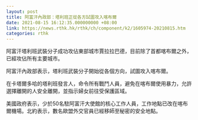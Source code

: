 ```yaml
---
layout: post
title: 阿富汗內政部：塔利班正從各方試圖攻入喀布爾
date: 2021-08-15 16:12:35.000000000 +08:00
link: https://news.rthk.hk/rthk/ch/component/k2/1605974-20210815.htm
categories: rthk
---
```


阿富汗塔利班武裝分子成功攻佔東部城市賈拉拉巴德，目前除了首都喀布爾之外，已經攻佔所有主要城市。

阿富汗內政部表示，塔利班武裝分子開始從各個方向，試圖攻入喀布爾。

在卡塔爾多哈的塔利班發言人，命令所有戰鬥人員，避免在喀布爾使用暴力，允許選擇離開的人安全離開，並指示婦女前往受保護區域。

美國政府表示，少於50名駐阿富汗大使館的核心工作人員，工作地點已改在喀布爾機場。北約表示，數名歐盟外交官員已經移師至秘密的安全地點。
